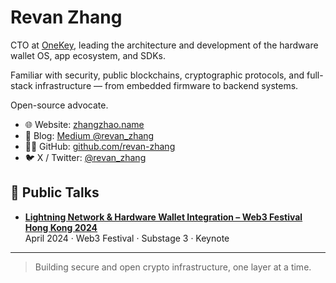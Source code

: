 # Revan Zhang

CTO at [OneKey](https://onekey.so), leading the architecture and development of the hardware wallet OS, app ecosystem, and SDKs.

Familiar with security, public blockchains, cryptographic protocols, and full-stack infrastructure — from embedded firmware to backend systems.

Open-source advocate.

- 🌐 Website: [zhangzhao.name](https://zhangzhao.name)
- 📖 Blog: [Medium @revan_zhang](https://medium.com/@revan_zhang)
- 🧑‍💻 GitHub: [github.com/revan-zhang](https://github.com/revan-zhang)
- 🐦 X / Twitter: [@revan_zhang](https://x.com/revan_zhang)

## 🎤 Public Talks

- **[Lightning Network & Hardware Wallet Integration – Web3 Festival Hong Kong 2024](https://www.youtube.com/watch?v=Tlu5r7MSCRQ&list=PLar59RDvvcft9lp5LimZhyD7pZHbfjP95&index=40)**  
  April 2024 · Web3 Festival · Substage 3 · Keynote

---

> Building secure and open crypto infrastructure, one layer at a time.
